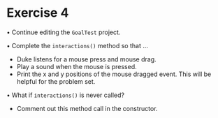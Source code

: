 # Exercise 4
• Continue editing the `GoalTest` project.

• Complete the `interactions()` method so that ...
- Duke listens for a mouse press and mouse drag.
- Play a sound when the mouse is pressed.
- Print the x and y positions of the mouse dragged event. This will be helpful for the problem set.

• What if `interactions()` is never called?
-  Comment out this method call in the constructor.